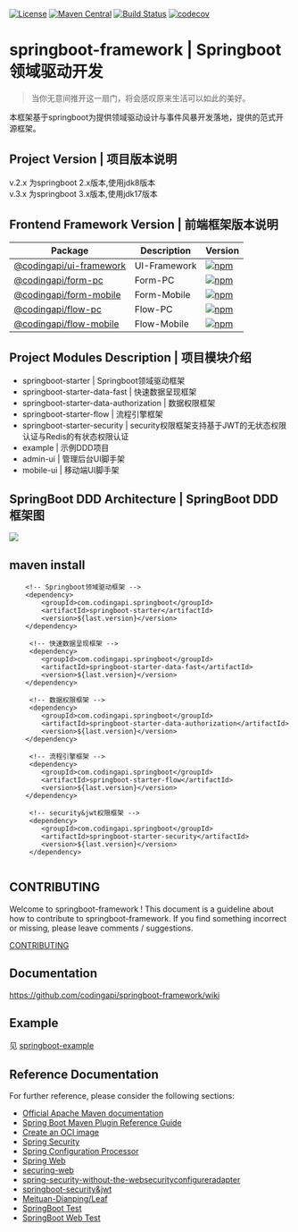 [![License](https://img.shields.io/badge/License-Apache%202.0-blue.svg)](https://github.com/codingapi/springboot-framework/blob/main/LICENSE)
[![Maven Central](https://img.shields.io/maven-central/v/com.codingapi.springboot/springboot-starter.svg?label=Maven%20Central)](https://search.maven.org/search?q=g:%22com.codingapi.springboot%22%20AND%20a:%22springboot-starter%22)
[![Build Status](https://app.travis-ci.com/codingapi/springboot-framework.svg?branch=main)](https://app.travis-ci.com/codingapi/springboot-framework)
[![codecov](https://codecov.io/gh/codingapi/springboot-framework/branch/main/graph/badge.svg?token=Gl9LjJV6y4)](https://codecov.io/gh/codingapi/springboot-framework)

# springboot-framework | Springboot领域驱动开发

> 当你无意间推开这一扇门，将会感叹原来生活可以如此的美好。

本框架基于springboot为提供领域驱动设计与事件风暴开发落地，提供的范式开源框架。

## Project Version | 项目版本说明

v.2.x 为springboot 2.x版本,使用jdk8版本   
v.3.x 为springboot 3.x版本,使用jdk17版本 

## Frontend Framework Version | 前端框架版本说明

| Package                                                               | Description  | Version                                                                                                                   |
|-----------------------------------------------------------------------|--------------|---------------------------------------------------------------------------------------------------------------------------|
| [@codingapi/ui-framework](https://github.com/codingapi/ui-framework)  | UI-Framework | [![npm](https://img.shields.io/npm/v/@codingapi/ui-framework.svg)](https://www.npmjs.com/package/@codingapi/ui-framework) |
| [@codingapi/form-pc](https://github.com/codingapi/form-pc)            | Form-PC      | [![npm](https://img.shields.io/npm/v/@codingapi/form-pc.svg)](https://www.npmjs.com/package/@codingapi/form-pc)           |
| [@codingapi/form-mobile](https://github.com/codingapi/form-mobile)    | Form-Mobile  | [![npm](https://img.shields.io/npm/v/@codingapi/form-mobile.svg)](https://www.npmjs.com/package/@codingapi/form-mobile)   |
| [@codingapi/flow-pc](https://github.com/codingapi/flow-pc)            | Flow-PC      | [![npm](https://img.shields.io/npm/v/@codingapi/flow-pc.svg)](https://www.npmjs.com/package/@codingapi/flow-pc)           |
| [@codingapi/flow-mobile](https://github.com/codingapi/flow-mobile)    | Flow-Mobile  | [![npm](https://img.shields.io/npm/v/@codingapi/flow-mobile.svg)](https://www.npmjs.com/package/@codingapi/flow-mobile)   |


## Project Modules Description | 项目模块介绍

* springboot-starter | Springboot领域驱动框架
* springboot-starter-data-fast | 快速数据呈现框架
* springboot-starter-data-authorization | 数据权限框架
* springboot-starter-flow | 流程引擎框架
* springboot-starter-security | security权限框架支持基于JWT的无状态权限认证与Redis的有状态权限认证
* example | 示例DDD项目
* admin-ui | 管理后台UI脚手架
* mobile-ui | 移动端UI脚手架

## SpringBoot DDD Architecture | SpringBoot DDD 框架图

![](./docs/img/ddd_architecture.png)

## maven install

```
    <!-- Springboot领域驱动框架 -->
    <dependency>
        <groupId>com.codingapi.springboot</groupId>
        <artifactId>springboot-starter</artifactId>
        <version>${last.version}</version>
    </dependency>
    
     <!-- 快速数据呈现框架 -->
     <dependency>
        <groupId>com.codingapi.springboot</groupId>
        <artifactId>springboot-starter-data-fast</artifactId>
        <version>${last.version}</version>
    </dependency>
    
     <!-- 数据权限框架 -->
     <dependency>
        <groupId>com.codingapi.springboot</groupId>
        <artifactId>springboot-starter-data-authorization</artifactId>
        <version>${last.version}</version>
    </dependency>
    
     <!-- 流程引擎框架 -->
     <dependency>
        <groupId>com.codingapi.springboot</groupId>
        <artifactId>springboot-starter-flow</artifactId>
        <version>${last.version}</version>
    </dependency>
    
     <!-- security&jwt权限框架 -->
     <dependency>
        <groupId>com.codingapi.springboot</groupId>
        <artifactId>springboot-starter-security</artifactId>
        <version>${last.version}</version>
     </dependency>
     
```

## CONTRIBUTING

Welcome to springboot-framework ! This document is a guideline about how to contribute to springboot-framework.
If you find something incorrect or missing, please leave comments / suggestions.

[CONTRIBUTING](./CONTRIBUTING.md)

## Documentation

https://github.com/codingapi/springboot-framework/wiki

## Example

见 [springboot-example](https://github.com/codingapi/springboot-example)

## Reference Documentation

For further reference, please consider the following sections:

* [Official Apache Maven documentation](https://maven.apache.org/guides/index.html)
* [Spring Boot Maven Plugin Reference Guide](https://docs.spring.io/spring-boot/docs/2.7.1/maven-plugin/reference/html/)
* [Create an OCI image](https://docs.spring.io/spring-boot/docs/2.7.1/maven-plugin/reference/html/#build-image)
* [Spring Security](https://docs.spring.io/spring-boot/docs/2.7.1/reference/htmlsingle/#web.security)
* [Spring Configuration Processor](https://docs.spring.io/spring-boot/docs/2.7.1/reference/htmlsingle/#appendix.configuration-metadata.annotation-processor)
* [Spring Web](https://docs.spring.io/spring-boot/docs/2.7.1/reference/htmlsingle/#web)
* [securing-web](https://spring.io/guides/gs/securing-web/)
* [spring-security-without-the-websecurityconfigureradapter](https://spring.io/blog/2022/02/21/spring-security-without-the-websecurityconfigureradapter)
* [springboot-security&jwt](https://blog.csdn.net/u014553029/article/details/112759382)
* [Meituan-Dianping/Leaf](https://github.com/Meituan-Dianping/Leaf)
* [SpringBoot Test](https://spring.io/guides/gs/testing-web/)
* [SpringBoot Web Test](https://spring.io/guides/gs/testing-web/)  
